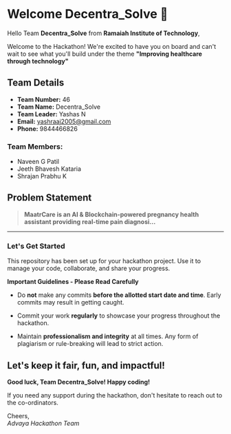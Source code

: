 # Welcome Decentra_Solve 👋

Hello Team **Decentra_Solve** from **Ramaiah Institute of Technology**,

Welcome to the Hackathon! We're excited to have you on board and can't wait to see what you'll build under the theme **"Improving healthcare through technology"** 

## Team Details

- **Team Number:** 46  
- **Team Name:** Decentra_Solve
- **Team Leader:** Yashas N  
- **Email:** yashraaj2005@gmail.com  
- **Phone:** 9844466826  

### Team Members:
- Naveen G Patil 
- Jeeth Bhavesh Kataria 
- Shrajan Prabhu K 

## Problem Statement

> **MaatrCare is an AI & Blockchain-powered pregnancy health assistant providing real-time pain diagnosi...**

---

### Let's Get Started 

This repository has been set up for your hackathon project. Use it to manage your code, collaborate, and share your progress.

**Important Guidelines - Please Read Carefully**

- Do **not** make any commits **before the allotted start date and time**. Early commits may result in getting caught.
- Commit your work **regularly** to showcase your progress throughout the hackathon.

- Maintain **professionalism and integrity** at all times. Any form of plagiarism or rule-breaking will lead to strict action.

Let's keep it fair, fun, and impactful! 
---

**Good luck, Team Decentra_Solve! Happy coding!**

If you need any support during the hackathon, don't hesitate to reach out to the co-ordinators.

Cheers,  
_Advaya Hackathon Team_